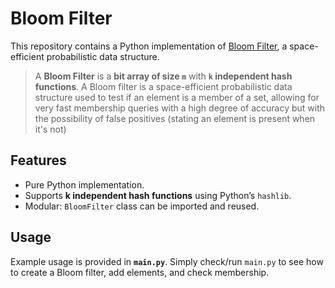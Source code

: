 # Bloom Filter

This repository contains a Python implementation of [Bloom Filter](https://en.wikipedia.org/wiki/Bloom_filter), a space-efficient probabilistic data structure.
> A **Bloom Filter** is a **bit array of size `m`** with **`k` independent hash functions**. 
> A Bloom filter is a space-efficient probabilistic data structure used to test if an element is a member of a set, allowing for very fast membership queries with a high degree of accuracy but with the possibility of false positives (stating an element is present when it's not)

## Features

- Pure Python implementation.  
- Supports **k independent hash functions** using Python’s `hashlib`.
- Modular: `BloomFilter` class can be imported and reused.

## Usage

Example usage is provided in **`main.py`**. Simply check/run `main.py` to see how to create a Bloom filter, add elements, and check membership.
